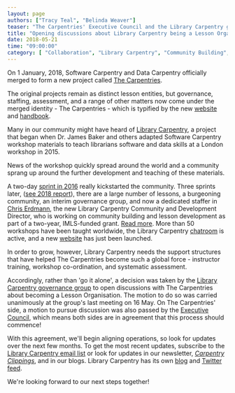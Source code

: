 ```yaml
---
layout: page
authors: ["Tracy Teal", "Belinda Weaver"]
teaser: "The Carpentries' Executive Council and the Library Carpentry governance team vote to start discussions"
title: "Opening discussions about Library Carpentry being a Lesson Organisation with The Carpentries"
date: 2018-05-21
time: "09:00:00"
category: [ "Collaboration", "Library Carpentry", "Community Building", "Mergers"]
---
```


On 1 January, 2018, Software Carpentry and Data Carpentry officially merged to form a new project called [The Carpentries](https://carpentries.org/).

The original projects remain as distinct lesson entities, but governance, staffing, assessment, and a range of other matters 
now come under the merged identity - The Carpentries - which is typified by the 
new [website](https://carpentries.org/) and [handbook](https://docs.carpentries.org/).

Many in our community might have heard of [Library Carpentry](http://librarycarpentry.org), a project that began when 
Dr. James Baker and others adapted Software Carpentry workshop materials to teach librarians software and data 
skills at a London workshop in 2015. 

News of the workshop quickly spread around the world and a community sprang up around the further development and 
teaching of these materials. 

A two-day [sprint in 2016](https://software-carpentry.org/blog/2016/06/library-carpentry-sprint.html) really kickstarted the community. 
Three sprints later, ([see 2018 report](https://carpentries.org/blog/2018/05/lc-sprint-report/)), there are a 
large number of lessons, a burgeoning community, an interim governance group, and now a dedicated 
staffer in [Chris Erdmann](https://twitter.com/libcce), the new Library Carpentry Community and Development Director, 
who is working on community building and lesson development as part of a two-year, IMLS-funded grant. 
[Read more](https://carpentries.org/blog/2018/04/announce-ce-lc-hire/). More than 50 workshops have been taught worldwide, the Library Carpentry [chatroom](https://gitter.im/LibraryCarpentry/Lobby) is active, and a new [website](http://librarycarpentry.org) has just been launched.

In order to grow, however, Library Carpentry needs the support structures that have helped The Carpentries 
become such a global force - instructor training, workshop co-ordination, and systematic assessment. 

Accordingly, rather than 'go it alone', a decision was taken by 
the [Library Carpentry governance group](http://librarycarpentry.org/#team) to open discussions with 
The Carpentries about becoming a Lesson Organisation. The motion to do so was carried unanimously 
at the group's last meeting on 16 May. On The Carpentries' side, a motion to pursue discussion was also passed by the [Executive Council](http://static.carpentries.org/governance/), 
which means both sides are in agreement that this process should commence!

With this agreement, we'll begin aligning operations, so look for updates over the next few months. 
To get the most recent updates, subscribe to 
the [Library Carpentry email list](https://groups.google.com/a/carpentries.org/forum/#!forum/library-carpentry) or 
look for updates in our newsletter, [_Carpentry Clippings_](https://carpentries.org/newsletter/), and in our blogs.
Library Carpentry has its own [blog](http://librarycarpentry.org/blog/) and [Twitter feed](https://twitter.com/libcarpentry). 

We're looking forward to our next steps together!







